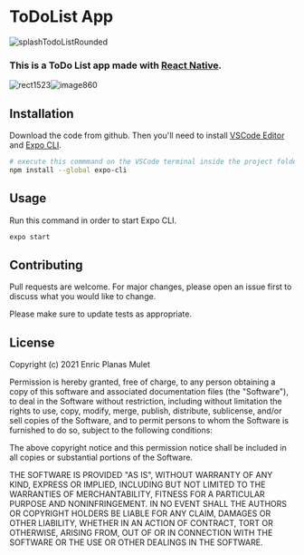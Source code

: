 # ToDoList App
![splashTodoListRounded](https://user-images.githubusercontent.com/82574299/125647184-aca7c3fc-6d36-434e-800c-b6d93a954c7e.png)



### This is a ToDo List app made with [React Native](https://reactnative.dev/docs/environment-setup).

![rect1523](https://user-images.githubusercontent.com/82574299/125335628-0d4bf200-e34d-11eb-9c52-170661e22f60.png)![image860](https://user-images.githubusercontent.com/82574299/125207824-f8a92480-e28e-11eb-8012-43bd3466a174.png)





## Installation
Download the code from github. Then you'll need to install [VSCode Editor](https://code.visualstudio.com/download) and [Expo CLI](https://pip.pypa.io/en/stable/).

```bash
# execute this commmand on the VSCode terminal inside the project folder
npm install --global expo-cli
```

## Usage
Run this command in order to start Expo CLI.

```bash
expo start
```

## Contributing
Pull requests are welcome. For major changes, please open an issue first to discuss what you would like to change.

Please make sure to update tests as appropriate.

## License
Copyright (c) 2021 Enric Planas Mulet

Permission is hereby granted, free of charge, to any person obtaining a copy
of this software and associated documentation files (the "Software"), to deal
in the Software without restriction, including without limitation the rights
to use, copy, modify, merge, publish, distribute, sublicense, and/or sell
copies of the Software, and to permit persons to whom the Software is
furnished to do so, subject to the following conditions:

The above copyright notice and this permission notice shall be included in all
copies or substantial portions of the Software.

THE SOFTWARE IS PROVIDED "AS IS", WITHOUT WARRANTY OF ANY KIND, EXPRESS OR
IMPLIED, INCLUDING BUT NOT LIMITED TO THE WARRANTIES OF MERCHANTABILITY,
FITNESS FOR A PARTICULAR PURPOSE AND NONINFRINGEMENT. IN NO EVENT SHALL THE
AUTHORS OR COPYRIGHT HOLDERS BE LIABLE FOR ANY CLAIM, DAMAGES OR OTHER
LIABILITY, WHETHER IN AN ACTION OF CONTRACT, TORT OR OTHERWISE, ARISING FROM,
OUT OF OR IN CONNECTION WITH THE SOFTWARE OR THE USE OR OTHER DEALINGS IN THE
SOFTWARE.
